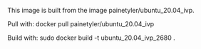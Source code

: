 This image is built from the image painetyler/ubuntu_20.04_ivp.

Pull with:
docker pull painetyler/ubuntu_20.04_ivp

Build with:
sudo docker build -t ubuntu_20.04_ivp_2680 .
